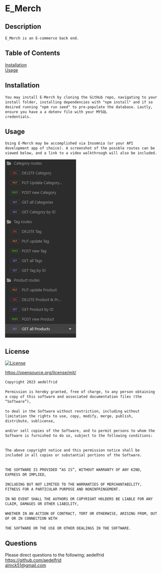 
# E_Merch
  
  ## Description
    
    E_Merch is an E-commerce back end.  
  ## Table of Contents

  [Installation](##Installation)
<br>[Usage](##Usage)
<br>
  
        
  ## Installation
        
    You may install E-Merch by cloning the GitHub repo, navigating to your install folder, installing dependencies with "npm install" and if so desired running "npm run seed" to pre-populate the database. Lastly, ensure you have a a dotenv file with your MYSQL       
    credentials.
        
  ## Usage
        
    Using E-Merch may be accomplished via Insomnia (or your API development app of choice). A screenshot of the possble routes can be viewed below, and a link to a video walkthrough will also be included.

  <img src="./routes.png">  

  ## License

  [![License](https://img.shields.io/badge/license-MIT-blue)](https://opensource.org/license/mit/)
      
  https://opensource.org/license/mit/
      
    Copyright 2023 aedelfrid

    Permission is hereby granted, free of charge, to any person obtaining a copy of this software and associated documentation files (the “Software”),

    to deal in the Software without restriction, including without limitation the rights to use, copy, modify, merge, publish, distribute, sublicense,

    and/or sell copies of the Software, and to permit persons to whom the Software is furnished to do so, subject to the following conditions:

        
    The above copyright notice and this permission notice shall be included in all copies or substantial portions of the Software.

    
    THE SOFTWARE IS PROVIDED “AS IS”, WITHOUT WARRANTY OF ANY KIND, EXPRESS OR IMPLIED,
 
    INCLUDING BUT NOT LIMITED TO THE WARRANTIES OF MERCHANTABILITY, FITNESS FOR A PARTICULAR PURPOSE AND NONINFRINGEMENT.
 
    IN NO EVENT SHALL THE AUTHORS OR COPYRIGHT HOLDERS BE LIABLE FOR ANY CLAIM, DAMAGES OR OTHER LIABILITY,
 
    WHETHER IN AN ACTION OF CONTRACT, TORT OR OTHERWISE, ARISING FROM, OUT OF OR IN CONNECTION WITH
 
    THE SOFTWARE OR THE USE OR OTHER DEALINGS IN THE SOFTWARE.
 
        
  ## Questions
        
  Please direct questions to the following;
    aedelfrid https://github.com/aedelfrid      
    almck51@gmail.com  
